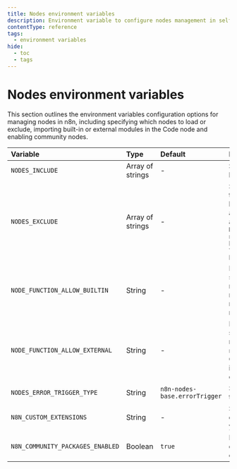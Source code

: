 ```yaml
---
title: Nodes environment variables
description: Environment variable to configure nodes management in self-hosted n8n instance. 
contentType: reference
tags:
  - environment variables
hide:
  - toc
  - tags
---
```


# Nodes environment variables

This section outlines the environment variables configuration options for managing nodes in n8n, including specifying which nodes to load or exclude, importing built-in or external modules in the Code node and enabling community nodes. 

| Variable | Type  | Default  | Description |
| :------- | :---- | :------- | :---------- |
| `NODES_INCLUDE` | Array of strings | - | Specify which nodes to load. |
| `NODES_EXCLUDE` | Array of strings | - | Specify which nodes not to load. For example, to block nodes that can be a security risk if users aren't trustworthy: `NODES_EXCLUDE: "[\"n8n-nodes-base.executeCommand\", \"n8n-nodes-base.filesreadwrite\"]"` |
| `NODE_FUNCTION_ALLOW_BUILTIN` | String | - | Permit users to import specific built-in modules in the Code node. Use * to allow all. n8n disables importing modules by default. |
| `NODE_FUNCTION_ALLOW_EXTERNAL` | String | - | Permit users to import specific external modules (from `n8n/node_modules`) in the Code node. n8n disables importing modules by default. |
| `NODES_ERROR_TRIGGER_TYPE` | String | `n8n-nodes-base.errorTrigger` | Specify which node type to use as Error Trigger. |
| `N8N_CUSTOM_EXTENSIONS` | String | - | Specify the path to directories containing your custom nodes. |
| `N8N_COMMUNITY_PACKAGES_ENABLED` | Boolean | `true` | Enables (true) or disables (false) community nodes. |
